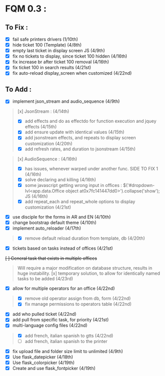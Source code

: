 # FQM 0.3 :

## To Fix :

- [x] fail safe printers drivers (1/10th)
- [x] hide ticket 100 (Template) (4/8th)
- [x] empty last ticket in display screen JS (4/9th)
- [x] fix no tickets to display, since ticket 100 hidden (4/16th)
- [x] fix increase br after ticket 100 removal (4/16th)
- [x] fix ticket 100 in search results (4/21st)
- [x] fix auto-reload display_screen when customized (4/22nd)

## To Add :

- [x] implement json_stream and audio_sequence (4/9th)
> [x] JsonStream : (4/14th)
> - [x] add effects and do as effectdo for function execution and jquey effects (4/15th)
> - [x] add ensure update with identical values (4/15th)
> - [x] add jsonstream effects, and repeats to display screen customization (4/20th)
> - [x] add refresh rates, and duration to jsonstream (4/15th)

> [x] AudioSequence : (4/16th)
> - [x] has issues, whenever warped under another func. SIDE TO FIX 1 (4/16th)
> - [x] solve declaring and killing (4/16th)
> - [x] some javascript getting wrong input in offices : $('#dropdown-lvl&lt;app.data.Office object at0x7fc141447dd0&gt;').collapse('show'); JS (4/16th)
> - [x] add repeat_each and repeat_whole options to display customization (4/21st)
- [x] use disciple for the forms in AR and EN (4/10th)
- [x] change bootstrap default theme (4/10th)
- [x] implement auto_reloader (4/17th)
> - [x] remove default reload duration from template, db (4/20th)
- [x] tickets based on tasks instead of offices (4/21st)

~~[ ] General task that exists in multiple offices~~
> Will require a major modification on database structure, results in huge instability.
> [x] temporary solution, to allow for identically named tasks to be added (4/23rd)
- [x] allow for multiple operators for an office (4/22nd)
> - [x] remove old operator assign from db, form (4/22nd)
> - [x] fix manage permissions to operators table (4/22nd)
- [x] add who pulled ticket (4/22nd)
- [x] add pull from specific task, for priority (4/21st)
- [x] multi-language config files (4/22nd)
> - [x] add french, italian spanish to gtts (4/22nd)
> - [ ] add french, italian spanish to the printer
- [x] fix upload file and folder size limit to unlimited (4/9th)
- [x] Use flask_datepicker (4/18th)
- [x] Use flask_colorpicker (4/19th)
- [x] Create and use flask_fontpicker (4/19th)
